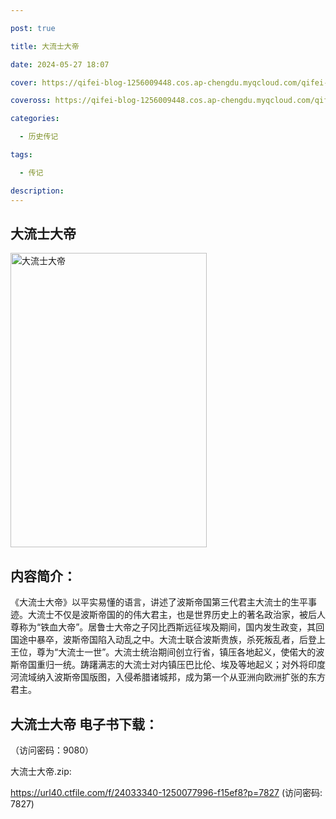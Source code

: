 ```yaml
---

post: true

title: 大流士大帝

date: 2024-05-27 18:07

cover: https://qifei-blog-1256009448.cos.ap-chengdu.myqcloud.com/qifei-blog/66040c6e9f345e8d03a9bebf.jpg

coveross: https://qifei-blog-1256009448.cos.ap-chengdu.myqcloud.com/qifei-blog/66040c6e9f345e8d03a9bebf.jpg

categories:

  - 历史传记

tags:

  - 传记

description:
---
```


## 大流士大帝
<img alt="大流士大帝 " class="aligncenter loaded" data-was-processed="true" decoding="async" fetchpriority="high" height="471" src="https://qifei-blog-1256009448.cos.ap-chengdu.myqcloud.com/qifei-blog/66040c6e9f345e8d03a9bebf.jpg " style="cursor: zoom-in;" width="314"/>

## 内容简介：

《大流士大帝》以平实易懂的语言，讲述了波斯帝国第三代君主大流士的生平事迹。大流士不仅是波斯帝国的的伟大君主，也是世界历史上的著名政治家，被后人尊称为“铁血大帝”。居鲁士大帝之子冈比西斯远征埃及期间，国内发生政变，其回国途中暴卒，波斯帝国陷入动乱之中。大流士联合波斯贵族，杀死叛乱者，后登上王位，尊为“大流士一世”。大流士统治期间创立行省，镇压各地起义，使偌大的波斯帝国重归一统。踌躇满志的大流士对内镇压巴比伦、埃及等地起义；对外将印度河流域纳入波斯帝国版图，入侵希腊诸城邦，成为第一个从亚洲向欧洲扩张的东方君主。

## 大流士大帝 电子书下载：

 （访问密码：9080）

大流士大帝.zip: 

https://url40.ctfile.com/f/24033340-1250077996-f15ef8?p=7827 (访问密码: 7827)
